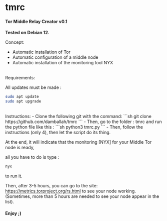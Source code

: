 # tmrc
#### Tor Middle Relay Creator v0.1

**Tested on Debian 12.**

Concept:

- Automatic installation of Tor
- Automatic configuration of a middle node
- Automatic installation of the monitoring tool NYX


<br>
Requirements:

All updates must be made :
```sh
sudo apt update
sudo apt upgrade
```

<br>
Instructions:
- Clone the following git with the command:
```sh
git clone https://github.com/damballah/tmrc 
```
- Then, go to the folder : tmrc and run the python file like this :
```sh
python3 tmrc.py
```
- Then, follow the instructions (only 4), then let the script do its thing. 

At the end, it will indicate that the monitoring [NYX] for your Middle Tor node is ready, 

all you have to do is type : 
```sh
nyx
```
to run it. 

Then, after 3-5 hours, you can go to the 
site: https://metrics.torproject.org/rs.html to see your node working. 
(Sometimes, more than 5 hours are needed to see your node appear in the list).

#### Enjoy ;)
